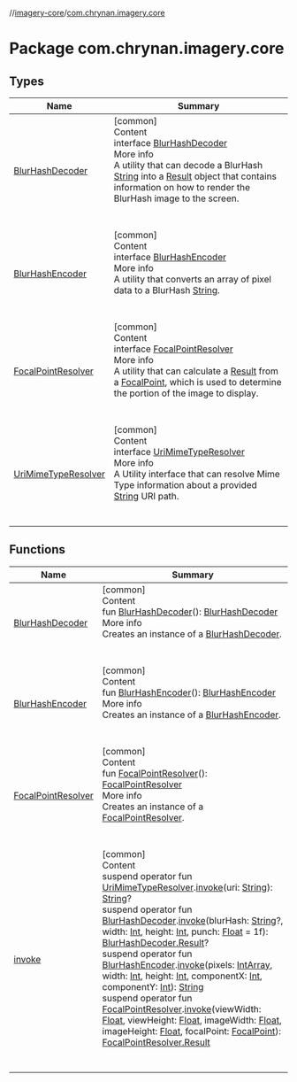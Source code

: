 //[imagery-core](../../index.md)/[com.chrynan.imagery.core](index.md)



# Package com.chrynan.imagery.core  


## Types  
  
|  Name |  Summary | 
|---|---|
| <a name="com.chrynan.imagery.core/BlurHashDecoder///PointingToDeclaration/"></a>[BlurHashDecoder](-blur-hash-decoder/index.md)| <a name="com.chrynan.imagery.core/BlurHashDecoder///PointingToDeclaration/"></a>[common]  <br>Content  <br>interface [BlurHashDecoder](-blur-hash-decoder/index.md)  <br>More info  <br>A utility that can decode a BlurHash [String](https://kotlinlang.org/api/latest/jvm/stdlib/kotlin/-string/index.html) into a [Result](-blur-hash-decoder/-result/index.md) object that contains information on how to render the BlurHash image to the screen.  <br><br><br>|
| <a name="com.chrynan.imagery.core/BlurHashEncoder///PointingToDeclaration/"></a>[BlurHashEncoder](-blur-hash-encoder/index.md)| <a name="com.chrynan.imagery.core/BlurHashEncoder///PointingToDeclaration/"></a>[common]  <br>Content  <br>interface [BlurHashEncoder](-blur-hash-encoder/index.md)  <br>More info  <br>A utility that converts an array of pixel data to a BlurHash [String](https://kotlinlang.org/api/latest/jvm/stdlib/kotlin/-string/index.html).  <br><br><br>|
| <a name="com.chrynan.imagery.core/FocalPointResolver///PointingToDeclaration/"></a>[FocalPointResolver](-focal-point-resolver/index.md)| <a name="com.chrynan.imagery.core/FocalPointResolver///PointingToDeclaration/"></a>[common]  <br>Content  <br>interface [FocalPointResolver](-focal-point-resolver/index.md)  <br>More info  <br>A utility that can calculate a [Result](-focal-point-resolver/-result/index.md) from a [FocalPoint](../com.chrynan.imagery.core.model/-focal-point/index.md), which is used to determine the portion of the image to display.  <br><br><br>|
| <a name="com.chrynan.imagery.core/UriMimeTypeResolver///PointingToDeclaration/"></a>[UriMimeTypeResolver](-uri-mime-type-resolver/index.md)| <a name="com.chrynan.imagery.core/UriMimeTypeResolver///PointingToDeclaration/"></a>[common]  <br>Content  <br>interface [UriMimeTypeResolver](-uri-mime-type-resolver/index.md)  <br>More info  <br>A Utility interface that can resolve Mime Type information about a provided [String](https://kotlinlang.org/api/latest/jvm/stdlib/kotlin/-string/index.html) URI path.  <br><br><br>|


## Functions  
  
|  Name |  Summary | 
|---|---|
| <a name="com.chrynan.imagery.core//BlurHashDecoder/#/PointingToDeclaration/"></a>[BlurHashDecoder](-blur-hash-decoder.md)| <a name="com.chrynan.imagery.core//BlurHashDecoder/#/PointingToDeclaration/"></a>[common]  <br>Content  <br>fun [BlurHashDecoder](-blur-hash-decoder.md)(): [BlurHashDecoder](-blur-hash-decoder/index.md)  <br>More info  <br>Creates an instance of a [BlurHashDecoder](-blur-hash-decoder/index.md).  <br><br><br>|
| <a name="com.chrynan.imagery.core//BlurHashEncoder/#/PointingToDeclaration/"></a>[BlurHashEncoder](-blur-hash-encoder.md)| <a name="com.chrynan.imagery.core//BlurHashEncoder/#/PointingToDeclaration/"></a>[common]  <br>Content  <br>fun [BlurHashEncoder](-blur-hash-encoder.md)(): [BlurHashEncoder](-blur-hash-encoder/index.md)  <br>More info  <br>Creates an instance of a [BlurHashEncoder](-blur-hash-encoder/index.md).  <br><br><br>|
| <a name="com.chrynan.imagery.core//FocalPointResolver/#/PointingToDeclaration/"></a>[FocalPointResolver](-focal-point-resolver.md)| <a name="com.chrynan.imagery.core//FocalPointResolver/#/PointingToDeclaration/"></a>[common]  <br>Content  <br>fun [FocalPointResolver](-focal-point-resolver.md)(): [FocalPointResolver](-focal-point-resolver/index.md)  <br>More info  <br>Creates an instance of a [FocalPointResolver](-focal-point-resolver/index.md).  <br><br><br>|
| <a name="com.chrynan.imagery.core//invoke/com.chrynan.imagery.core.UriMimeTypeResolver#kotlin.String/PointingToDeclaration/"></a>[invoke](invoke.md)| <a name="com.chrynan.imagery.core//invoke/com.chrynan.imagery.core.UriMimeTypeResolver#kotlin.String/PointingToDeclaration/"></a>[common]  <br>Content  <br>suspend operator fun [UriMimeTypeResolver](-uri-mime-type-resolver/index.md).[invoke](invoke.md)(uri: [String](https://kotlinlang.org/api/latest/jvm/stdlib/kotlin/-string/index.html)): [String](https://kotlinlang.org/api/latest/jvm/stdlib/kotlin/-string/index.html)?  <br>suspend operator fun [BlurHashDecoder](-blur-hash-decoder/index.md).[invoke](invoke.md)(blurHash: [String](https://kotlinlang.org/api/latest/jvm/stdlib/kotlin/-string/index.html)?, width: [Int](https://kotlinlang.org/api/latest/jvm/stdlib/kotlin/-int/index.html), height: [Int](https://kotlinlang.org/api/latest/jvm/stdlib/kotlin/-int/index.html), punch: [Float](https://kotlinlang.org/api/latest/jvm/stdlib/kotlin/-float/index.html) = 1f): [BlurHashDecoder.Result](-blur-hash-decoder/-result/index.md)?  <br>suspend operator fun [BlurHashEncoder](-blur-hash-encoder/index.md).[invoke](invoke.md)(pixels: [IntArray](https://kotlinlang.org/api/latest/jvm/stdlib/kotlin/-int-array/index.html), width: [Int](https://kotlinlang.org/api/latest/jvm/stdlib/kotlin/-int/index.html), height: [Int](https://kotlinlang.org/api/latest/jvm/stdlib/kotlin/-int/index.html), componentX: [Int](https://kotlinlang.org/api/latest/jvm/stdlib/kotlin/-int/index.html), componentY: [Int](https://kotlinlang.org/api/latest/jvm/stdlib/kotlin/-int/index.html)): [String](https://kotlinlang.org/api/latest/jvm/stdlib/kotlin/-string/index.html)  <br>suspend operator fun [FocalPointResolver](-focal-point-resolver/index.md).[invoke](invoke.md)(viewWidth: [Float](https://kotlinlang.org/api/latest/jvm/stdlib/kotlin/-float/index.html), viewHeight: [Float](https://kotlinlang.org/api/latest/jvm/stdlib/kotlin/-float/index.html), imageWidth: [Float](https://kotlinlang.org/api/latest/jvm/stdlib/kotlin/-float/index.html), imageHeight: [Float](https://kotlinlang.org/api/latest/jvm/stdlib/kotlin/-float/index.html), focalPoint: [FocalPoint](../com.chrynan.imagery.core.model/-focal-point/index.md)): [FocalPointResolver.Result](-focal-point-resolver/-result/index.md)  <br><br><br>|

